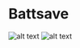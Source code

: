 # Battsave
![alt text](https://geneticliteracyproject.org/wp-content/uploads/2018/02/vampire-bat-2-27-18.jpg)
![alt text](https://static1.squarespace.com/static/5aa863ca25bf02024b76ba7d/t/5aa88bddf29efedde53cd86e/1520995517481/P1000634Ectophylla-at-Tirimbina-e1399486420125.jpg)
